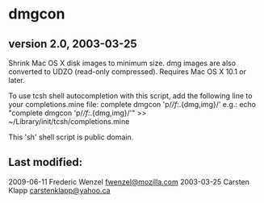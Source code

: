 dmgcon
======

version 2.0, 2003-03-25
-----------------------

Shrink Mac OS X disk images to minimum size.
dmg images are also converted to UDZO (read-only compressed).
Requires Mac OS X 10.1 or later.

To use tcsh shell autocompletion with this script, add the
following line to your completions.mine file:
complete dmgcon 'p/*/f:*.{dmg,img}/'
e.g.:
echo "complete dmgcon 'p/*/f:*.{dmg,img}/'" >> ~/Library/init/tcsh/completions.mine

This 'sh' shell script is public domain.

Last modified:
--------------
2009-06-11 Frederic Wenzel <fwenzel@mozilla.com>
2003-03-25 Carsten Klapp <carstenklapp@yahoo.ca>


